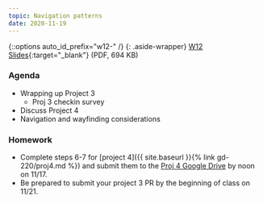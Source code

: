 ```yaml
---
topic: Navigation patterns
date: 2020-11-19
---
```



{::options auto_id_prefix="w12-" /}
{: .aside-wrapper}
<span class="highlighter">
[W12 Slides](files/w12.min.pdf){:target="_blank"} (PDF, 694 KB)
</span>


### Agenda

- Wrapping up Project 3
    - Proj 3 checkin survey
- Discuss Project 4
- Navigation and wayfinding considerations

### Homework
- Complete steps 6-7 for [project 4]({{ site.baseurl }}{% link gd-220/proj4.md %}) and submit them to the [Proj 4 Google Drive]() by noon on 11/17.
- Be prepared to submit your project 3 PR by the beginning of class on 11/21.
